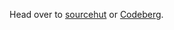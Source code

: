 Head over to [sourcehut] or [Codeberg].

[sourcehut]: https://sr.ht
[Codeberg]: https://codeberg.org

<a rel="me" href="https://mastodon.social/@seanc"></a>
<a rel="me" href="https://kolektiva.social/@sc"></a>
